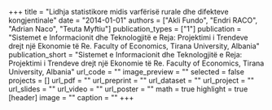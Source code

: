 +++
title = "Lidhja statistikore midis varfërisë rurale dhe difekteve kongjentinale"
date = "2014-01-01"
authors = ["Akli Fundo", "Endri RACO", "Adrian Naco", "Teuta Myftiu"]
publication_types = ["1"]
publication = "Sistemet e Informacionit dhe Teknologjitë e Reja: Projektimi i Trendeve drejt një Ekonomie të Re.  Faculty of Economics, Tirana University, Albania"
publication_short = "Sistemet e Informacionit dhe Teknologjitë e Reja: Projektimi i Trendeve drejt një Ekonomie të Re.  Faculty of Economics, Tirana University, Albania"
url_code = ""
image_preview = ""
selected = false
projects = []
url_pdf = ""
url_preprint = ""
url_dataset = ""
url_project = ""
url_slides = ""
url_video = ""
url_poster = ""
math = true
highlight = true
[header]
image = ""
caption = ""
+++
